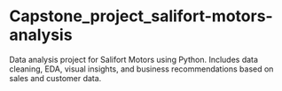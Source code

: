 # Capstone_project_salifort-motors-analysis
Data analysis project for Salifort Motors using Python. Includes data cleaning, EDA, visual insights, and business recommendations based on sales and customer data.
